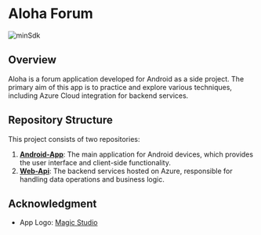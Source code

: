 # Aloha Forum
![minSdk](https://img.shields.io/badge/minSdk-24-brightgreen)

## Overview
Aloha is a forum application developed for Android as a side project. The primary aim of this app is to practice and explore various techniques, including Azure Cloud integration for backend services.

## Repository Structure
This project consists of two repositories:
1. **[Android-App](https://github.com/Aloha-Forum/Android-App)**: The main application for Android devices, which provides the user interface and client-side functionality.
2. **[Web-Api](https://github.com/Aloha-Forum/Web-Api)**: The backend services hosted on Azure, responsible for handling data operations and business logic.

## Acknowledgment
- App Logo: [Magic Studio](https://magicstudio.com/)
